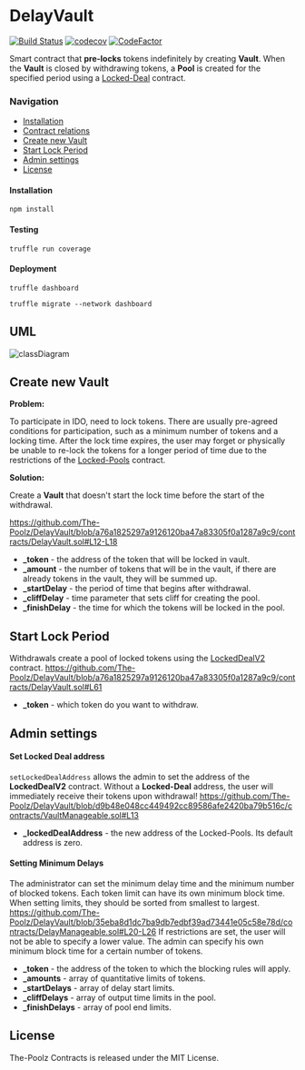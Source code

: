   # DelayVault
  [![Build Status](https://api.travis-ci.com/The-Poolz/DelayVault.svg?token=qArPwDxVjiye5pPqiscU&branch=master)](https://app.travis-ci.com/github/The-Poolz/DelayVault)
  [![codecov](https://codecov.io/gh/The-Poolz/DelayVault/branch/master/graph/badge.svg)](https://codecov.io/gh/The-Poolz/DelayVault)
  [![CodeFactor](https://www.codefactor.io/repository/github/the-poolz/DelayVault/badge)](https://www.codefactor.io/repository/github/the-poolz/DelayVault)

  Smart contract that **pre-locks** tokens indefinitely by creating **Vault**. When the **Vault** is closed by withdrawing tokens, a **Pool** is created for the specified period using a [Locked-Deal](https://github.com/The-Poolz/Locked-pools) contract.

  ### Navigation

  - [Installation](#installation)
  - [Contract relations](#uml)
  - [Create new Vault](#create-new-vault)
  - [Start Lock Period](#start-lock-period)
  - [Admin settings](#admin-settings)
  - [License](#license)
  #### Installation

  ```console
  npm install
  ```

  #### Testing

  ```console
  truffle run coverage
  ```

  #### Deployment

  ```console
  truffle dashboard
  ```

  ```console
  truffle migrate --network dashboard
  ```
  ## UML
  ![classDiagram](https://user-images.githubusercontent.com/68740472/217502566-6827d515-761f-4542-880f-8d48817858b6.svg)

  ## Create new Vault
  **Problem:**

  To participate in IDO, need to lock tokens. There are usually pre-agreed conditions for participation, such as a minimum number of tokens and a locking time. After the lock time expires, the user may forget or physically be unable to re-lock the tokens for a longer period of time due to the restrictions of the [Locked-Pools](https://github.com/The-Poolz/Locked-pools) contract.

  **Solution:**

  Create a **Vault** that doesn't start the lock time before the start of the withdrawal.

  https://github.com/The-Poolz/DelayVault/blob/a76a1825297a9126120ba47a83305f0a1287a9c9/contracts/DelayVault.sol#L12-L18

  - **_token** - the address of the token that will be locked in vault.
  - **_amount** - the number of tokens that will be in the vault, if there are already tokens in the vault, they will be summed up.
  - **_startDelay** - the period of time that begins after withdrawal.
  - **_cliffDelay** - time parameter that sets cliff for creating the pool. 
  - **_finishDelay** - the time for which the tokens will be locked in the pool. 

  ## Start Lock Period
  Withdrawals create a pool of locked tokens using the [LockedDealV2](https://github.com/The-Poolz/Locked-pools) contract.
  https://github.com/The-Poolz/DelayVault/blob/a76a1825297a9126120ba47a83305f0a1287a9c9/contracts/DelayVault.sol#L61

  - **_token** - which token do you want to withdraw.

  ## Admin settings
  #### Set Locked Deal address
`setLockedDealAddress` allows the admin to set the address of the **LockedDealV2** contract. Without a **Locked-Deal** address, the user will immediately receive their tokens upon withdrawal!
https://github.com/The-Poolz/DelayVault/blob/d9b48e048cc449492cc89586afe2420ba79b516c/contracts/VaultManageable.sol#L13
  - **_lockedDealAddress** - the new address of the Locked-Pools. Its default address is zero.

  #### Setting Minimum Delays
The administrator can set the minimum delay time and the minimum number of blocked tokens. Each token limit can have its own minimum block time. When setting limits, they should be sorted from smallest to largest. 
https://github.com/The-Poolz/DelayVault/blob/35eba8d1dc7ba9db7edbf39ad73441e05c58e78d/contracts/DelayManageable.sol#L20-L26
If restrictions are set, the user will not be able to specify a lower value. The admin can specify his own minimum block time for a certain number of tokens.
  - **_token** - the address of the token to which the blocking rules will apply.
  - **_amounts** - array of quantitative limits of tokens.
  - **_startDelays** - array of delay start limits. 
  - **_cliffDelays** - array of output time limits in the pool.
  - **_finishDelays** - array of pool end limits.

  ## License
  The-Poolz Contracts is released under the MIT License.